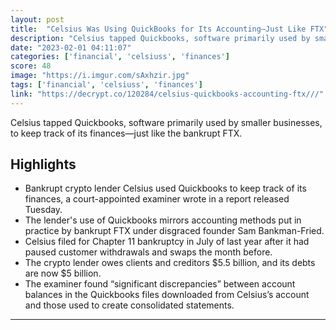 ```yaml
---
layout: post
title:  "Celsius Was Using QuickBooks for Its Accounting—Just Like FTX"
description: "Celsius tapped Quickbooks, software primarily used by smaller businesses, to keep track of its finances—just like the bankrupt FTX."
date: "2023-02-01 04:11:07"
categories: ['financial', 'celsiuss', 'finances']
score: 48
image: "https://i.imgur.com/sAxhzir.jpg"
tags: ['financial', 'celsiuss', 'finances']
link: "https://decrypt.co/120284/celsius-quickbooks-accounting-ftx///"
---
```


Celsius tapped Quickbooks, software primarily used by smaller businesses, to keep track of its finances—just like the bankrupt FTX.

## Highlights

- Bankrupt crypto lender Celsius used Quickbooks to keep track of its finances, a court-appointed examiner wrote in a report released Tuesday.
- The lender's use of Quickbooks mirrors accounting methods put in practice by bankrupt FTX under disgraced founder Sam Bankman-Fried.
- Celsius filed for Chapter 11 bankruptcy in July of last year after it had paused customer withdrawals and swaps the month before.
- The crypto lender owes clients and creditors $5.5 billion, and its debts are now $5 billion.
- The examiner found “significant discrepancies” between account balances in the Quickbooks files downloaded from Celsius’s account and those used to create consolidated statements.

---
